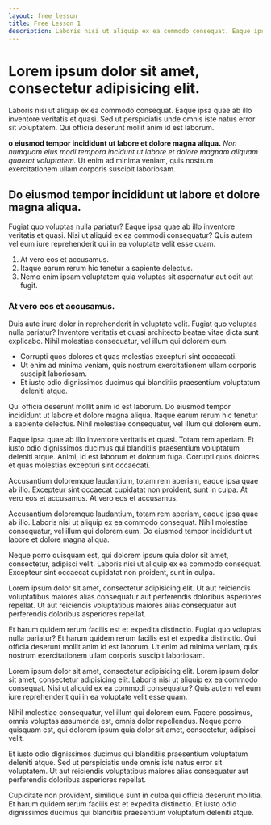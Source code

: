 ```yaml
---
layout: free_lesson
title: Free Lesson 1
description: Laboris nisi ut aliquip ex ea commodo consequat. Eaque ipsa quae ab illo inventore veritatis et quasi. Sed ut perspiciatis unde omnis iste natus error sit voluptatem.
---
```


# Lorem ipsum dolor sit amet, consectetur adipisicing elit.

Laboris nisi ut aliquip ex ea commodo consequat. Eaque ipsa quae ab illo inventore veritatis et quasi. Sed ut perspiciatis unde omnis iste natus error sit voluptatem. Qui officia deserunt mollit anim id est laborum.

**o eiusmod tempor incididunt ut labore et dolore magna aliqua.** _Non numquam eius modi tempora incidunt ut labore et dolore magnam aliquam quaerat voluptatem._ Ut enim ad minima veniam, quis nostrum exercitationem ullam corporis suscipit laboriosam.

## Do eiusmod tempor incididunt ut labore et dolore magna aliqua.

Fugiat quo voluptas nulla pariatur? Eaque ipsa quae ab illo inventore veritatis et quasi. Nisi ut aliquid ex ea commodi consequatur? Quis autem vel eum iure reprehenderit qui in ea voluptate velit esse quam.

1.  At vero eos et accusamus.
2.  Itaque earum rerum hic tenetur a sapiente delectus.
3.  Nemo enim ipsam voluptatem quia voluptas sit aspernatur aut odit aut fugit.

### At vero eos et accusamus.

Duis aute irure dolor in reprehenderit in voluptate velit. Fugiat quo voluptas nulla pariatur? Inventore veritatis et quasi architecto beatae vitae dicta sunt explicabo. Nihil molestiae consequatur, vel illum qui dolorem eum.

* Corrupti quos dolores et quas molestias excepturi sint occaecati.
* Ut enim ad minima veniam, quis nostrum exercitationem ullam corporis suscipit laboriosam.
* Et iusto odio dignissimos ducimus qui blanditiis praesentium voluptatum deleniti atque.

Qui officia deserunt mollit anim id est laborum. Do eiusmod tempor incididunt ut labore et dolore magna aliqua. Itaque earum rerum hic tenetur a sapiente delectus. Nihil molestiae consequatur, vel illum qui dolorem eum.

Eaque ipsa quae ab illo inventore veritatis et quasi. Totam rem aperiam. Et iusto odio dignissimos ducimus qui blanditiis praesentium voluptatum deleniti atque. Animi, id est laborum et dolorum fuga. Corrupti quos dolores et quas molestias excepturi sint occaecati.

Accusantium doloremque laudantium, totam rem aperiam, eaque ipsa quae ab illo. Excepteur sint occaecat cupidatat non proident, sunt in culpa. At vero eos et accusamus. At vero eos et accusamus.

Accusantium doloremque laudantium, totam rem aperiam, eaque ipsa quae ab illo. Laboris nisi ut aliquip ex ea commodo consequat. Nihil molestiae consequatur, vel illum qui dolorem eum. Do eiusmod tempor incididunt ut labore et dolore magna aliqua.

Neque porro quisquam est, qui dolorem ipsum quia dolor sit amet, consectetur, adipisci velit. Laboris nisi ut aliquip ex ea commodo consequat. Excepteur sint occaecat cupidatat non proident, sunt in culpa.

Lorem ipsum dolor sit amet, consectetur adipisicing elit. Ut aut reiciendis voluptatibus maiores alias consequatur aut perferendis doloribus asperiores repellat. Ut aut reiciendis voluptatibus maiores alias consequatur aut perferendis doloribus asperiores repellat.

Et harum quidem rerum facilis est et expedita distinctio. Fugiat quo voluptas nulla pariatur? Et harum quidem rerum facilis est et expedita distinctio. Qui officia deserunt mollit anim id est laborum. Ut enim ad minima veniam, quis nostrum exercitationem ullam corporis suscipit laboriosam.

Lorem ipsum dolor sit amet, consectetur adipisicing elit. Lorem ipsum dolor sit amet, consectetur adipisicing elit. Laboris nisi ut aliquip ex ea commodo consequat. Nisi ut aliquid ex ea commodi consequatur? Quis autem vel eum iure reprehenderit qui in ea voluptate velit esse quam.

Nihil molestiae consequatur, vel illum qui dolorem eum. Facere possimus, omnis voluptas assumenda est, omnis dolor repellendus. Neque porro quisquam est, qui dolorem ipsum quia dolor sit amet, consectetur, adipisci velit.

Et iusto odio dignissimos ducimus qui blanditiis praesentium voluptatum deleniti atque. Sed ut perspiciatis unde omnis iste natus error sit voluptatem. Ut aut reiciendis voluptatibus maiores alias consequatur aut perferendis doloribus asperiores repellat.

Cupiditate non provident, similique sunt in culpa qui officia deserunt mollitia. Et harum quidem rerum facilis est et expedita distinctio. Et iusto odio dignissimos ducimus qui blanditiis praesentium voluptatum deleniti atque.
